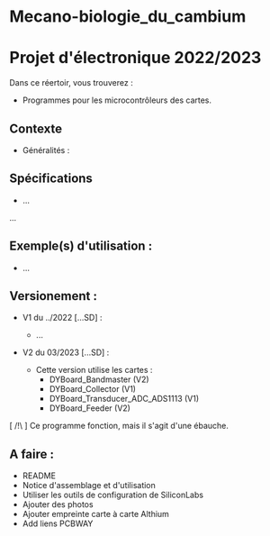 # Mecano-biologie_du_cambium

# Projet d'électronique 2022/2023

Dans ce réertoir, vous trouverez :
- Programmes pour les microcontrôleurs des cartes. 

## Contexte 

* Généralités :  



## Spécifications

* ...

...

## Exemple(s) d'utilisation : 

* ...

## Versionement :

* V1 du ../2022 [...SD] : 
  - ...
  
* V2 du 03/2023 [...SD] : 
  - Cette version utilise les cartes :
    - DYBoard_Bandmaster (V2)
    - DYBoard_Collector (V1)
    - DYBoard_Transducer_ADC_ADS1113 (V1)
    - DYBoard_Feeder (V2)
 
[ /!\ ] Ce programme fonction, mais il s'agit d'une ébauche. 

## A faire :

- README
- Notice d'assemblage et d'utilisation
- Utiliser les outils de configuration de SiliconLabs
- Ajouter des photos
- Ajouter empreinte carte à carte Althium
- Add liens PCBWAY
